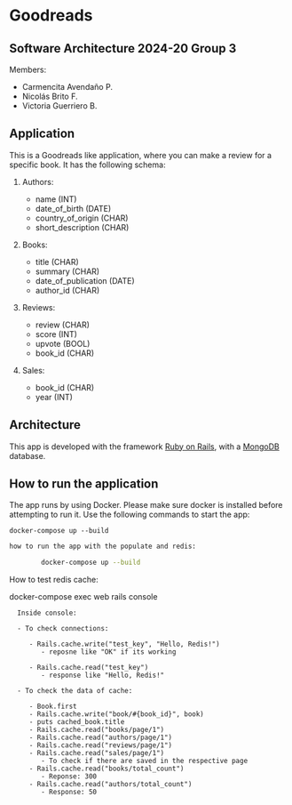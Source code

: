 # Goodreads

## Software Architecture 2024-20 Group 3

Members:

- Carmencita Avendaño P.
- Nicolás Brito F.
- Victoria Guerriero B.

## Application

This is a Goodreads like application, where you can make a review for a specific book. It has the following schema:

1. Authors:

   - name (INT)
   - date_of_birth (DATE)
   - country_of_origin (CHAR)
   - short_description (CHAR)

2. Books:

   - title (CHAR)
   - summary (CHAR)
   - date_of_publication (DATE)
   - author_id (CHAR)

3. Reviews:

   - review (CHAR)
   - score (INT)
   - upvote (BOOL)
   - book_id (CHAR)

4. Sales:
   - book_id (CHAR)
   - year (INT)

## Architecture

This app is developed with the framework [Ruby on Rails](https://rubyonrails.org/), with a [MongoDB](https://www.mongodb.com/) database.

## How to run the application

The app runs by using Docker. Please make sure docker is installed before attempting to run it. Use the following commands to start the app:

```
docker-compose up --build
```

```zsh
how to run the app with the populate and redis:

        docker-compose up --build
```

How to test redis cache:

docker-compose exec web rails console

      Inside console:

      - To check connections:

         - Rails.cache.write("test_key", "Hello, Redis!")
            - reposne like "OK" if its working

         - Rails.cache.read("test_key")
            - response like "Hello, Redis!"

      - To check the data of cache:

         - Book.first
         - Rails.cache.write("book/#{book_id}", book)
         - puts cached_book.title
         - Rails.cache.read("books/page/1")
         - Rails.cache.read("authors/page/1")
         - Rails.cache.read("reviews/page/1")
         - Rails.cache.read("sales/page/1")
            - To check if there are saved in the respective page
         - Rails.cache.read("books/total_count")
            - Reponse: 300
         - Rails.cache.read("authors/total_count")
            - Response: 50
